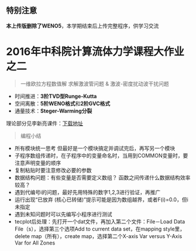 特别注意
----

**本上传版删除了WENO5**，本学期结束后上传完整程序，供学习交流

2016年中科院计算流体力学课程大作业之二
=============
> 一维欧拉方程数值解  求解激波管问题 & 激波-密度扰动波干扰问题

  - 时间推进：**3阶TVD型Runge-Kutta**
  - 空间离散：**5阶WENO格式**和**2阶GVC格式**
  - 通量技术：**Steger-Warming分裂**

理论部分见李新亮课件：[下载地址]

> 编程小结

  - 所有模块统一思考 但最好是一个模块搞定并调试完后，再写另一个模块
  - 子程序数组传递时，在子程序中的变量命名时，当用到COMMON变量时，要注意声明变量的顺序
  - 复制粘贴时要注意修改必要的参数
  - 数据结构问题：有些变量是否需要定义数组？ 函数之间传递什么数据结构效率较高？
  - 遇到代编号i的问题，最好先用特殊的数字1,2,3进行验证，再推广
  - 运行出现“已放弃 (核心已转储)”提示可能是因为数组越界，或者F(i)=0.0，但i未指定
  - 遇到未知问题时可以先编写小程序进行测试
  - tecplot后处理：先打开一个dat文件，再加入第二个文件：File－Load Data File（s），选择第三个选项Add to current data set，在mapping style里，delete map（所有），create map，选择第二个X-axis Var versus Y-Axis Var for All Zones

[下载地址]:http://pan.baidu.com/s/1kTxHAjP

